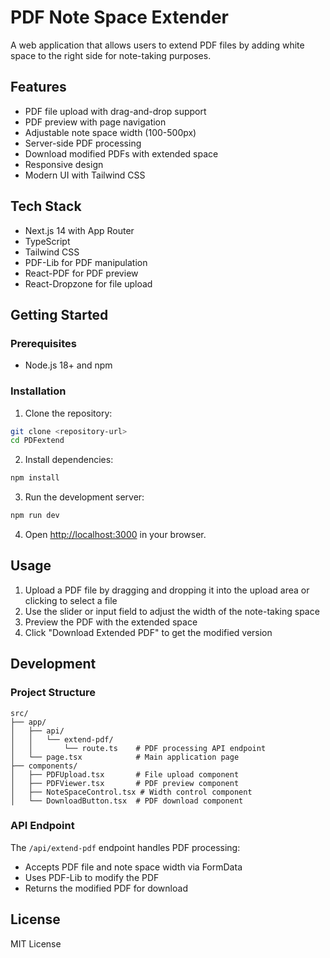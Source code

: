 # PDF Note Space Extender

A web application that allows users to extend PDF files by adding white space to the right side for note-taking purposes.

## Features

- PDF file upload with drag-and-drop support
- PDF preview with page navigation
- Adjustable note space width (100-500px)
- Server-side PDF processing
- Download modified PDFs with extended space
- Responsive design
- Modern UI with Tailwind CSS

## Tech Stack

- Next.js 14 with App Router
- TypeScript
- Tailwind CSS
- PDF-Lib for PDF manipulation
- React-PDF for PDF preview
- React-Dropzone for file upload

## Getting Started

### Prerequisites

- Node.js 18+ and npm

### Installation

1. Clone the repository:
```bash
git clone <repository-url>
cd PDFextend
```

2. Install dependencies:
```bash
npm install
```

3. Run the development server:
```bash
npm run dev
```

4. Open [http://localhost:3000](http://localhost:3000) in your browser.

## Usage

1. Upload a PDF file by dragging and dropping it into the upload area or clicking to select a file
2. Use the slider or input field to adjust the width of the note-taking space
3. Preview the PDF with the extended space
4. Click "Download Extended PDF" to get the modified version

## Development

### Project Structure

```
src/
├── app/
│   ├── api/
│   │   └── extend-pdf/
│   │       └── route.ts    # PDF processing API endpoint
│   └── page.tsx            # Main application page
├── components/
│   ├── PDFUpload.tsx       # File upload component
│   ├── PDFViewer.tsx       # PDF preview component
│   ├── NoteSpaceControl.tsx # Width control component
│   └── DownloadButton.tsx  # PDF download component
```

### API Endpoint

The `/api/extend-pdf` endpoint handles PDF processing:
- Accepts PDF file and note space width via FormData
- Uses PDF-Lib to modify the PDF
- Returns the modified PDF for download

## License

MIT License
